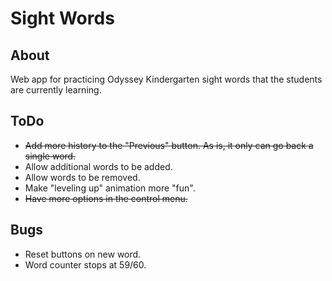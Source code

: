# Sight Words

## About
Web app for practicing Odyssey Kindergarten sight words that the students are currently learning.

## ToDo
- ~~Add more history to the "Previous" button. As is, it only can go back a single word.~~
- Allow additional words to be added.
- Allow words to be removed.
- Make "leveling up" animation more "fun".
- ~~Have more options in the control menu.~~

## Bugs
- Reset buttons on new word.
- Word counter stops at 59/60.